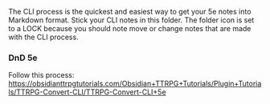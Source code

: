 The CLI process is the quickest and easiest way to get your 5e notes into Markdown format. Stick your CLI notes in this folder. The folder icon is set to a LOCK because you should note move or change notes that are made with the CLI process. 

### DnD 5e
Follow this process: 
https://obsidianttrpgtutorials.com/Obsidian+TTRPG+Tutorials/Plugin+Tutorials/TTRPG-Convert-CLI/TTRPG-Convert-CLI+5e
